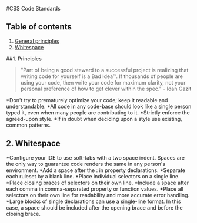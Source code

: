 #CSS Code Standards

## Table of contents

1. [General principles](#principles)
2. [Whitespace](#whitespace)

<a name="principles"></a>
##1. Principles

> "Part of being a good steward to a successful project is realizing that
> writing code for yourself is a Bad Idea™. If thousands of people are using
> your code, then write your code for maximum clarity, not your personal
> preference of how to get clever within the spec." - Idan Gazit

*Don't try to prematurely optimize your code; keep it readable and understandable.
*All code in any code-base should look like a single person typed it, even when many people are contributing to it.
*Strictly enforce the agreed-upon style.
*If in doubt when deciding upon a style use existing, common patterns.


<a name="whitespace"></a>
## 2. Whitespace

*Configure your IDE to use soft-tabs with a two space indent. Spaces are the only way 
 to guarantee code renders the same in any person's environment.
*Add a space after the : in property declarations.
*Separate each ruleset by a blank line.
*Place individual selectors on a single line.
*Place closing braces of selectors on their own line.
*Include a space after each comma in comma-separated property or function values.
*Place all selectors on their own line for readability and more accurate error handling.
*Large blocks of single declarations can use a single-line format. In this case, a space should be included after the opening brace and before the closing brace.
